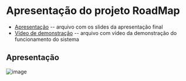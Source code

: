 # Apresentação do projeto RoadMap

* [Apresentação](https://www.canva.com/design/DAGI6U__FlQ/cJNoY1pYwIkf5HG7sGjCbg/view?utm_content=DAGI6U__FlQ&utm_campaign=designshare&utm_medium=link&utm_source=editor) -- arquivo com os slides da apresentação final
* [Vídeo de demonstração](https://youtu.be/1_2m-t9oUYs?si=p_UYTXhaS_oB02VR) -- arquivo com vídeo da demonstração do funcionamento do sistema

## Apresentação

![image](https://github.com/ICEI-PUC-Minas-PMV-SI/pmv-si-2024-1-pe1-t5-profissional/assets/129127597/88174462-5624-48f0-906b-f3044a72b013)




